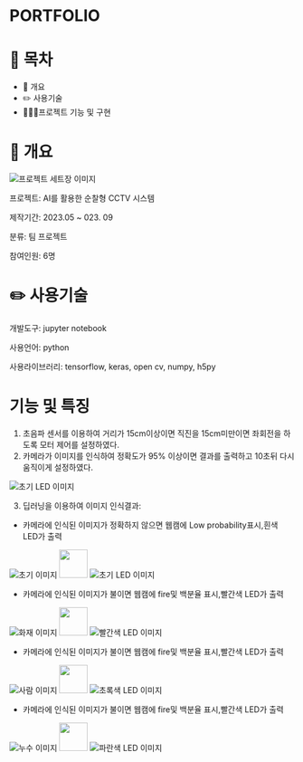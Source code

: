 # PORTFOLIO

# 📗 목차
* 📝 개요
* ✏️ 사용기술
* 👨🏻‍💻프로젝트 기능 및 구현

# 📝 개요
![프로젝트 세트장 이미지](https://i.postimg.cc/Dy87n2G1/8.jpg)

프로젝트: AI를 활용한 순찰형 CCTV 시스템

제작기간: 2023.05 ~ 023. 09

분류: 팀 프로젝트

참여인원: 6명

# ✏️ 사용기술

개발도구: jupyter notebook

사용언어: python

사용라이브러리: tensorflow, keras, open cv, numpy, h5py

# 기능 및 특징
1. 초음파 센서를 이용하여 거리가 15cm이상이면 직진을 15cm미만이면 좌회전을 하도록 모터 제어를 설정하였다.
2. 카메라가 이미지를 인식하여 정확도가 95% 이상이면 결과를 출력하고 10초뒤 다시 움직이게 설정하였다.

![초기 LED 이미지](https://i.postimg.cc/QxzBQYsZ/9.jpg)

3. 딥러닝을 이용하여 이미지 인식결과:
* 카메라에 인식된 이미지가 정확하지 않으면 웹캠에 Low probability표시,흰색 LED가 출력

![초기 이미지](https://i.postimg.cc/XNck8Wg4/3.png) <img src="https://github.githubassets.com/images/icons/emoji/unicode/27a1.png?v8" width="50" height="50">
![초기 LED 이미지](https://i.postimg.cc/63SqVy1Y/7.jpg)
* 카메라에 인식된 이미지가 불이면 웹캠에 fire및 백분율 표시,빨간색 LED가 출력
  
![화재 이미지](https://i.postimg.cc/ZRMtsQ3L/0.png) <img src="https://github.githubassets.com/images/icons/emoji/unicode/27a1.png?v8" width="50" height="50">
![빨간색 LED 이미지](https://i.postimg.cc/fRDz96v3/4.jpg)

* 카메라에 인식된 이미지가 불이면 웹캠에 fire및 백분율 표시,빨간색 LED가 출력
  
![사람 이미지](https://i.postimg.cc/mrBBGTjN/1.png) <img src="https://github.githubassets.com/images/icons/emoji/unicode/27a1.png?v8" width="50" height="50">
![초록색 LED 이미지](https://i.postimg.cc/C53pr0d8/5.jpg)


* 카메라에 인식된 이미지가 불이면 웹캠에 fire및 백분율 표시,빨간색 LED가 출력
  
![누수 이미지](https://i.postimg.cc/Jny1pPK9/2.png) <img src="https://github.githubassets.com/images/icons/emoji/unicode/27a1.png?v8" width="50" height="50">
![파란색 LED 이미지](https://i.postimg.cc/0NhgyxdB/6.jpg)

